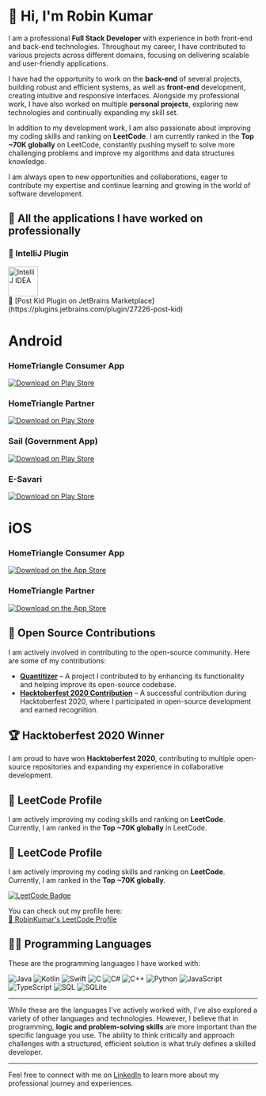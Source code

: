 # 👋 Hi, I'm Robin Kumar


I am a professional **Full Stack Developer** with experience in both front-end and back-end technologies. Throughout my career, I have contributed to various projects across different domains, focusing on delivering scalable and user-friendly applications.

I have had the opportunity to work on the **back-end** of several projects, building robust and efficient systems, as well as **front-end** development, creating intuitive and responsive interfaces. Alongside my professional work, I have also worked on multiple **personal projects**, exploring new technologies and continually expanding my skill set.

In addition to my development work, I am also passionate about improving my coding skills and ranking on **LeetCode**. I am currently ranked in the **Top ~70K globally** on LeetCode, constantly pushing myself to solve more challenging problems and improve my algorithms and data structures knowledge.

I am always open to new opportunities and collaborations, eager to contribute my expertise and continue learning and growing in the world of software development.


## 📲 All the applications I have worked on professionally

### 🧩 IntelliJ Plugin

<a href="https://plugins.jetbrains.com/plugin/27226-post-kid" target="_blank">
  <img src="https://resources.jetbrains.com/storage/products/intellij-idea/img/meta/intellij-idea_logo_300x300.png" alt="IntelliJ IDEA" width="60" height="60" />
</a>
<br>
🔗 [Post Kid Plugin on JetBrains Marketplace](https://plugins.jetbrains.com/plugin/27226-post-kid)

# Android

### HomeTriangle Consumer App
[![Download on Play Store](https://img.shields.io/badge/Download%20HomeTriangle%20Consumer%20App-Play%20Store-green?style=for-the-badge&logo=google-play)](https://play.google.com/store/apps/details?id=com.hometriangle.consumer&hl=en)

### HomeTriangle Partner
[![Download on Play Store](https://img.shields.io/badge/Download%20HomeTriangle%20Lead%20Manager-Play%20Store-green?style=for-the-badge&logo=google-play)](https://play.google.com/store/apps/details?id=com.hometriangle.app.leadm&hl=en)

### Sail (Government App)
[![Download on Play Store](https://img.shields.io/badge/Download%20Sail%20Rourkela-Play%20Store-green?style=for-the-badge&logo=google-play)](https://play.google.com/store/apps/details?id=com.mantratec.sailrourkela&hl=en)

### E-Savari
[![Download on Play Store](https://img.shields.io/badge/Download%20E-Savari%20on%20Play%20Store-green?style=for-the-badge&logo=google-play)](https://play.google.com/store/apps/details?id=com.dkglabs.e_savari&hl=en)

# iOS

### HomeTriangle Consumer App
[![Download on the App Store](https://img.shields.io/badge/Download%20HomeTriangle%20Consumer%20App-App%20Store-blue?style=for-the-badge&logo=apple)](https://apps.apple.com/in/app/hometriangle/id6444316720)

### HomeTriangle Partner
[![Download on the App Store](https://img.shields.io/badge/Download%20HomeTriangle%20Partner-App%20Store-blue?style=for-the-badge&logo=apple)](https://apps.apple.com/in/app/home-triangle-partners/id6444804689)

## 🌟 Open Source Contributions

I am actively involved in contributing to the open-source community. Here are some of my contributions:

- **[Quantitizer](https://github.com/kojofosu/Quantitizer)** – A project I contributed to by enhancing its functionality and helping improve its open-source codebase.
- **[Hacktoberfest 2020 Contribution](https://github.com/RobinKumar5986/Hacktober/pull/1)** – A successful contribution during Hacktoberfest 2020, where I participated in open-source development and earned recognition.

## 🏆 Hacktoberfest 2020 Winner
I am proud to have won **Hacktoberfest 2020**, contributing to multiple open-source repositories and expanding my experience in collaborative development.

## 🌟 LeetCode Profile

I am actively improving my coding skills and ranking on **LeetCode**. Currently, I am ranked in the **Top ~70K globally** in LeetCode.
## 🌟 LeetCode Profile

I am actively improving my coding skills and ranking on **LeetCode**. Currently, I am ranked in the **Top ~70K globally**.

[![LeetCode Badge](https://img.shields.io/badge/LeetCode-Top%2070K-green?style=flat)](https://leetcode.com/u/RobinKumar_leetcode/)

You can check out my profile here:  
[🔗 RobinKumar's LeetCode Profile](https://leetcode.com/u/RobinKumar_leetcode/)


## 🧑‍💻 Programming Languages

These are the programming languages I have worked with:

![Java](https://img.shields.io/badge/Java-F8B800?style=flat-square&logo=java&logoColor=white)
![Kotlin](https://img.shields.io/badge/Kotlin-7F52FF?style=flat-square&logo=kotlin&logoColor=white)
![Swift](https://img.shields.io/badge/Swift-F05138?style=flat-square&logo=swift&logoColor=white)
![C](https://img.shields.io/badge/C-A8B9CC?style=flat-square&logo=c&logoColor=white)
![C#](https://img.shields.io/badge/C%23-239120?style=flat-square&logo=csharp&logoColor=white)
![C++](https://img.shields.io/badge/C%2B%2B-00599C?style=flat-square&logo=cplusplus&logoColor=white)
![Python](https://img.shields.io/badge/Python-3776AB?style=flat-square&logo=python&logoColor=white)
![JavaScript](https://img.shields.io/badge/JavaScript-F7DF1E?style=flat-square&logo=javascript&logoColor=white)
![TypeScript](https://img.shields.io/badge/TypeScript-3178C6?style=flat-square&logo=typescript&logoColor=white)
![SQL](https://img.shields.io/badge/SQL-4479A1?style=flat-square&logo=postgresql&logoColor=white)
![SQLite](https://img.shields.io/badge/SQLite-003B57?style=flat-square&logo=sqlite&logoColor=white)

---

While these are the languages I've actively worked with, I've also explored a variety of other languages and technologies. However, I believe that in programming, **logic and problem-solving skills** are more important than the specific language you use. The ability to think critically and approach challenges with a structured, efficient solution is what truly defines a skilled developer.

---

Feel free to connect with me on [LinkedIn](https://www.linkedin.com/in/robin-kumar-67ba361b9/) to learn more about my professional journey and experiences.

